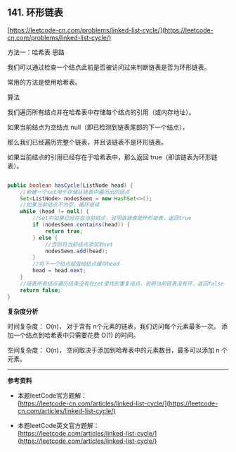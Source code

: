 **141. 环形链表**  
---
[https://leetcode-cn.com/problems/linked-list-cycle/](https://leetcode-cn.com/problems/linked-list-cycle/)  

方法一：哈希表
思路

我们可以通过检查一个结点此前是否被访问过来判断链表是否为环形链表。  

常用的方法是使用哈希表。

算法

我们遍历所有结点并在哈希表中存储每个结点的引用（或内存地址）。  

如果当前结点为空结点 null（即已检测到链表尾部的下一个结点），  

那么我们已经遍历完整个链表，并且该链表不是环形链表。  

如果当前结点的引用已经存在于哈希表中，那么返回 true（即该链表为环形链表）。  

```java  

public boolean hasCycle(ListNode head) {
	//新建一个set用于存储从链表中遍历出的结点
    Set<ListNode> nodesSeen = new HashSet<>();
    //如果当前结点不为空，循环继续
    while (head != null) {
        //set中如果已经存在当前结点，说明该链表是环形链表，返回true
        if (nodesSeen.contains(head)) {
            return true;
        } else {
            //否则将当前结点添加到set
            nodesSeen.add(head);
        }
        //将下一个结点赋值给结点缓存head
        head = head.next;
    }
    //链表所有结点遍历结束没有在set里找到重复结点，说明当前链表没有环，返回false
    return false;
}

```  

**复杂度分析**  

时间复杂度：
O(n)， 对于含有 n个元素的链表，我们访问每个元素最多一次。  添加一个结点到哈希表中只需要花费 O(1) 的时间。  

空间复杂度：
O(n)， 空间取决于添加到哈希表中的元素数目，最多可以添加 n 个元素。   

---


**参考资料**  

* 本题leetCode官方题解：  
[https://leetcode-cn.com/articles/linked-list-cycle/](https://leetcode-cn.com/articles/linked-list-cycle/)  

* 本题leetCode英文官方题解：  
[https://leetcode.com/articles/linked-list-cycle/](https://leetcode.com/articles/linked-list-cycle/)  